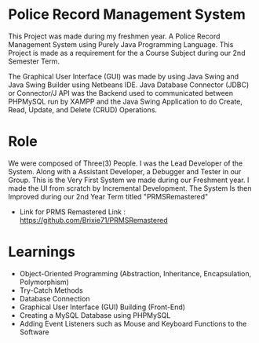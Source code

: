 # Police Record Management System
This Project was made during my freshmen year. A Police Record Management System using Purely Java Programming Language. This Project is made as a requirement for the a Course Subject during our 2nd Semester Term.

The Graphical User Interface (GUI) was made by using Java Swing and Java Swing Builder using Netbeans IDE.
Java Database Connector (JDBC) or Connector/J API was the Backend used to communicated between PHPMySQL run by XAMPP and the Java Swing Application to do Create, Read, Update, and Delete (CRUD) Operations.

# Role 
We were composed of Three(3) People. I was the Lead Developer of the System. Along with a Assistant Developer, a Debugger and Tester in our Group. This is the Very First System we made during our Freshment year.
I made the UI from scratch by Incremental Development. The System Is then Improved during our 2nd Year Term titled "PRMSRemastered"

- Link for PRMS Remastered 
Link : https://github.com/Brixie71/PRMSRemastered

# Learnings
- Object-Oriented Programming (Abstraction, Inheritance, Encapsulation, Polymorphism)
- Try-Catch Methods
- Database Connection
- Graphical User Interface (GUI) Building (Front-End)
- Creating a MySQL Database using PHPMySQL
- Adding Event Listeners such as Mouse and Keyboard Functions to the Software
